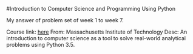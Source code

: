 #Introduction to Computer Science and Programming Using Python

My answer of problem set of week 1 to week 7.

Course link: [here](https://www.edx.org/course/introduction-to-computer-science-and-programming-using-python-0)
From: Massachusetts Institute of Technology
Desc: An introduction to computer science as a tool to solve real-world analytical problems using Python 3.5.


